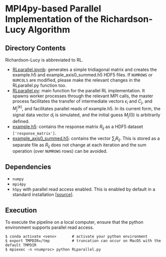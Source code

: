 # MPI4py-based Parallel Implementation of the Richardson-Lucy Algorithm

## Directory Contents

Richardson-Lucy is abbreviated to RL.

- [RLparallel.ipynb](RLparallel.ipynb): generates a simple tridiagonal matrix and creates the example.h5 and example_axis0_summed.h5 HDF5 files. If `NUMROWS` or `NUMCOLS` are modified, please make the relevant changes in the RLparallel.py function too. 
- [RLparallel.py](RLparallel.py): main function for the parallel RL implementation. It spawns worker processes through the relevant MPI calls,  the master process facilitates the transfer of intermediate vectors $\epsilon_i$ and $C_j$, and $M_j^{(k)}$, and facilitates parallel reads of example.h5. In its current form, the signal data vector $d_i$ is simulated, and the initial guess $M_j{(0)}$ is arbitrarily defined. 
- [example.h5](example.h5): contains the response matrix $R_{ij}$ as a HDF5 dataset `['response_matrix']`. 
- [example_axis0_summed.h5](example_axis0_summed.h5): contains the vector $\sum_i R_{ij}$. This is stored as a separate file as $R_{ij}$ does not change at each iteration and the sum operation (over `NUMROWS` rows) can be avoided. 

## Dependencies
- `numpy`
- `mpi4py`
- `h5py` with parallel read access enabled. This is enabled by default in a standard installation [[source](https://docs.h5py.org/en/latest/mpi.html)]. 

## Execution

To execute the pipeline on a local computer, ensure that the python environment supports parallel read access. 
```
$ conda activate <venv>       # activate your python environment
$ export TMPDIR=/tmp          # truncation can occur on MacOS with the default TMPDIR
$ mpiexec -n <numproc> python RLparallel.py
```